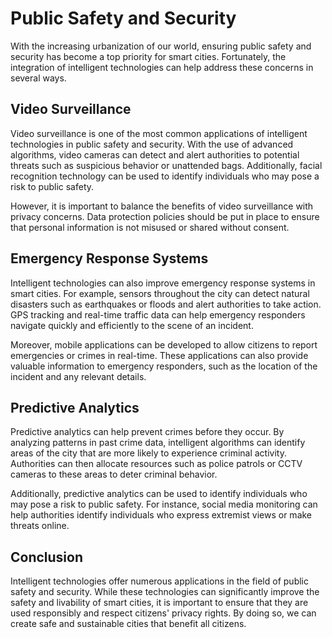 Public Safety and Security
===============================================================================================

With the increasing urbanization of our world, ensuring public safety and security has become a top priority for smart cities. Fortunately, the integration of intelligent technologies can help address these concerns in several ways.

Video Surveillance
------------------

Video surveillance is one of the most common applications of intelligent technologies in public safety and security. With the use of advanced algorithms, video cameras can detect and alert authorities to potential threats such as suspicious behavior or unattended bags. Additionally, facial recognition technology can be used to identify individuals who may pose a risk to public safety.

However, it is important to balance the benefits of video surveillance with privacy concerns. Data protection policies should be put in place to ensure that personal information is not misused or shared without consent.

Emergency Response Systems
--------------------------

Intelligent technologies can also improve emergency response systems in smart cities. For example, sensors throughout the city can detect natural disasters such as earthquakes or floods and alert authorities to take action. GPS tracking and real-time traffic data can help emergency responders navigate quickly and efficiently to the scene of an incident.

Moreover, mobile applications can be developed to allow citizens to report emergencies or crimes in real-time. These applications can also provide valuable information to emergency responders, such as the location of the incident and any relevant details.

Predictive Analytics
--------------------

Predictive analytics can help prevent crimes before they occur. By analyzing patterns in past crime data, intelligent algorithms can identify areas of the city that are more likely to experience criminal activity. Authorities can then allocate resources such as police patrols or CCTV cameras to these areas to deter criminal behavior.

Additionally, predictive analytics can be used to identify individuals who may pose a risk to public safety. For instance, social media monitoring can help authorities identify individuals who express extremist views or make threats online.

Conclusion
----------

Intelligent technologies offer numerous applications in the field of public safety and security. While these technologies can significantly improve the safety and livability of smart cities, it is important to ensure that they are used responsibly and respect citizens' privacy rights. By doing so, we can create safe and sustainable cities that benefit all citizens.

